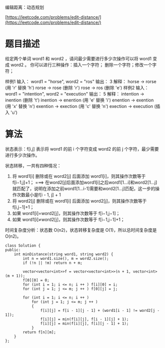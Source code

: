 编辑距离：动态规划

[https://leetcode.com/problems/edit-distance/](https://leetcode.com/problems/edit-distance/)

# 题目描述
给定两个单词 word1 和 word2 ，请问最少需要进行多少次操作可以将 word1 变成 word2 。
你可以进行三种操作：插入一个字符； 删除一个字符；修改一个字符；

样例1
输入： word1 = "horse", word2 = "ros"
输出： 3
解释：
horse -> rorse (用 'r' 替换 'h')
rorse -> rose (删除 'r')
rose -> ros (删除 'e')
样例2
输入： word1 = "intention", word2 = "execution"
输出： 5
解释： 
intention -> inention (删除 't')
inention -> enention (用 'e' 替换 'i')
enention -> exention (用 'x' 替换 'n')
exention -> exection (用 'c' 替换 'n')
exection -> execution (插入 'u')


# 算法




状态表示：f[i,j] 表示将 word1 的前 i 个字符变成 word2 的前 j 个字符，最少需要进行多少次操作。

状态转移，一共有四种情况：
1. 将 word1[i] 删除或在 word2[j] 后面添加 word1[i]，则其操作次数等于 f[i−1,j]+1； ===> 在word2[j]后面添加word1[i]之后word1[1...i]和word2[1...j]就匹配了，说明在添加之前word1[1...i-1]需要和word2[1...j]匹配，这一步的操作次数最小是f[i - 1, j] + 1
2. 将 word2[j] 删除或在 word1[i] 后面添加 word2[j]，则其操作次数等于 f[i,j−1]+1；
3. 如果 word1[i]=word2[j]，则其操作次数等于 f[i−1,j−1]；
4. 如果 word1[i]≠word2[j]，则其操作次数等于 f[i−1,j−1]+1；


时间复杂度分析：状态数 O(n2)，状态转移复杂度是 O(1)，所以总时间复杂度是 O(n2)。

```
class Solution {
public:
    int minDistance(string word1, string word2) {
        int n = word1.size(), m = word2.size();
        if (!n || !m) return n + m;

        vector<vector<int>>f = vector<vector<int>>(n + 1, vector<int>(m + 1));
        f[0][0] = 0;
        for (int i = 1; i <= n; i ++ ) f[i][0] = i;
        for (int j = 1; j <= m; j ++ ) f[0][j] = j;

        for (int i = 1; i <= n; i ++ )
            for (int j = 1; j <= m; j ++ )
            {
                f[i][j] = f[i - 1][j - 1] + (word1[i - 1] != word2[j - 1]);
                f[i][j] = min(f[i][j], f[i - 1][j] + 1);
                f[i][j] = min(f[i][j], f[i][j - 1] + 1);
            }
        return f[n][m];
    }
};
```
